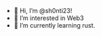 - 👋 Hi, I’m @sh0nti23!   
- 👀 I’m interested in Web3   
- 🌱 I’m currently learning rust. 

<!---
sh0nti23/sh0nti23 is a ✨ special ✨ repository because its `README.md` (this file) appears on your GitHub profile.
You can click the Preview link to take a look at your changes.
--->
 
